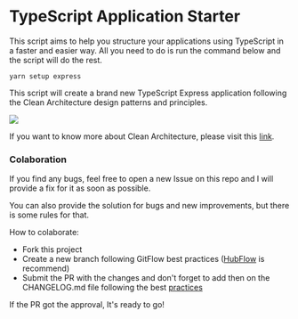 # TypeScript Application Starter

This script aims to help you structure your applications using TypeScript in a faster and easier way.
All you need to do is run the command below and the script will do the rest.

```
yarn setup express
```
This script will create a brand new TypeScript Express application following the Clean Architecture design patterns and principles.

<img src="https://blog.cleancoder.com/uncle-bob/images/2012-08-13-the-clean-architecture/CleanArchitecture.jpg">

If you want to know more about Clean Architecture, please visit this <a href="https://blog.cleancoder.com/uncle-bob/2012/08/13/the-clean-architecture.html">link</a>.

### Colaboration
If you find any bugs, feel free to open a new Issue on this repo and I will provide a fix for it as soon as possible. 

You can also provide the solution for bugs and new improvements, but there is some rules for that.

How to colaborate:
- Fork this project
- Create a new branch following GitFlow best practices (<a href="https://datasift.github.io/gitflow/index.html">HubFlow</a> is recommend)
- Submit the PR with the changes and don't forget to add then on the CHANGELOG.md file following the best <a href="https://keepachangelog.com/en/1.0.0/">practices</a>

If the PR got the approval, It's ready to go!
